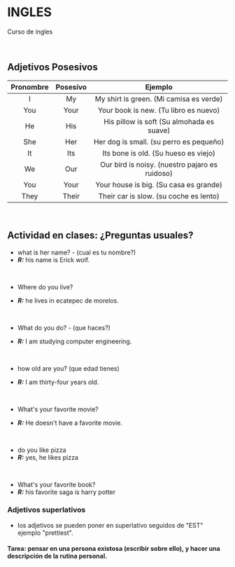 # INGLES
Curso de ingles

<br>

## Adjetivos Posesivos

|Pronombre | Posesivo | Ejemplo |
| :------: | :------: | :-----: |
|    I     |    My    | My shirt is green. (Mi camisa es verde) |
|   You    |   Your   | Your book is new. (Tu libro es nuevo)|
|    He    |    His   | His pillow is soft (Su almohada es suave)|
|   She    |    Her   | Her dog is small. (su perro es pequeño)|
|    It    |    Its   | Its bone is old. (Su hueso es viejo)|
|    We    |    Our   | Our bird is noisy. (nuestro pajaro es ruidoso)|
|   You    |   Your   | Your house is big. (Su casa es grande) |
|   They   |  Their   | Their car is slow. (su coche es lento)|

<br>

## Actividad en clases: ¿Preguntas usuales?

- what is her name? - (cual es tu nombre?)
- ***R:*** his name is Erick wolf.

<br>

- Where do you live?

- ***R:*** he lives in ecatepec de morelos.

<br>

- What do you do? - (que haces?)

- ***R:*** I am studying computer engineering.
  
  <br>

- how old are you? (que edad tienes)

- ***R:*** I am thirty-four years old.

<br>

- What's your favorite movie?
  
- ***R:*** He doesn't have a favorite movie.

<br>

- do you like pizza 
- ***R:*** yes, he likes pizza

<br>  

- What's your favorite book? 
- ***R:*** his favorite saga is harry potter


### Adjetivos superlativos

- los adjetivos se pueden poner en superlativo seguidos de "EST" ejemplo "prettiest".


#### Tarea: pensar en una persona existosa (escribir sobre ello), y hacer una descripción de la rutina personal.
